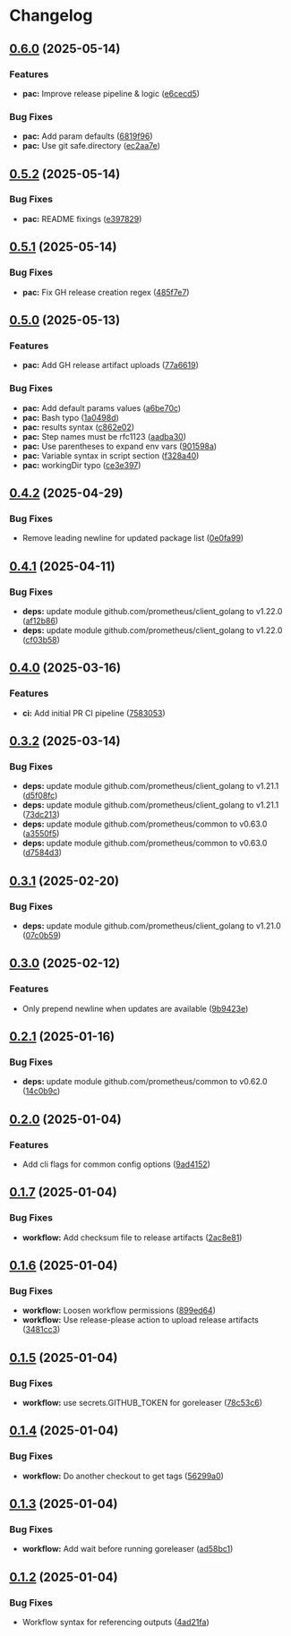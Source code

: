 # Changelog

## [0.6.0](https://github.com/pabrahamsson/rpmostree_exporter/compare/v0.5.2...v0.6.0) (2025-05-14)


### Features

* **pac:** Improve release pipeline & logic ([e6cecd5](https://github.com/pabrahamsson/rpmostree_exporter/commit/e6cecd501178271ca263dbd73f22ab0094852eba))


### Bug Fixes

* **pac:** Add param defaults ([6819f96](https://github.com/pabrahamsson/rpmostree_exporter/commit/6819f96297c08bfbd2330331e3f263512e7a8488))
* **pac:** Use git safe.directory ([ec2aa7e](https://github.com/pabrahamsson/rpmostree_exporter/commit/ec2aa7e69813a9f444fe7ef952589443f80fc5e7))

## [0.5.2](https://github.com/pabrahamsson/rpmostree_exporter/compare/v0.5.1...v0.5.2) (2025-05-14)


### Bug Fixes

* **pac:** README fixings ([e397829](https://github.com/pabrahamsson/rpmostree_exporter/commit/e39782902605eb0d43fb9c156410688c7e08d538))

## [0.5.1](https://github.com/pabrahamsson/rpmostree_exporter/compare/v0.5.0...v0.5.1) (2025-05-14)


### Bug Fixes

* **pac:** Fix GH release creation regex ([485f7e7](https://github.com/pabrahamsson/rpmostree_exporter/commit/485f7e7635e37d57429a57e5ff80ecf940634c91))

## [0.5.0](https://github.com/pabrahamsson/rpmostree_exporter/compare/v0.4.2...v0.5.0) (2025-05-13)


### Features

* **pac:** Add GH release artifact uploads ([77a6619](https://github.com/pabrahamsson/rpmostree_exporter/commit/77a66192fb073a67a788ed92ce21ccc208aa86ce))


### Bug Fixes

* **pac:** Add default params values ([a6be70c](https://github.com/pabrahamsson/rpmostree_exporter/commit/a6be70c85272056f9145686fe18e78c33f923de2))
* **pac:** Bash typo ([1a0498d](https://github.com/pabrahamsson/rpmostree_exporter/commit/1a0498ddf6b9a6640f36e519ae6274d7e7da0641))
* **pac:** results syntax ([c862e02](https://github.com/pabrahamsson/rpmostree_exporter/commit/c862e02fa3ce182f8623b84381fa9624172a798b))
* **pac:** Step names must be rfc1123 ([aadba30](https://github.com/pabrahamsson/rpmostree_exporter/commit/aadba3028f924c4fde67fd092593e918d72bb707))
* **pac:** Use parentheses to expand env vars ([901598a](https://github.com/pabrahamsson/rpmostree_exporter/commit/901598a0895b0afe2f58eb688dcb0023b9b455f5))
* **pac:** Variable syntax in script section ([f328a40](https://github.com/pabrahamsson/rpmostree_exporter/commit/f328a407f1abeb69e7d90066f3d6aac7341d4062))
* **pac:** workingDir typo ([ce3e397](https://github.com/pabrahamsson/rpmostree_exporter/commit/ce3e39780eee9d40074855ec76a773ddb41ae7f7))

## [0.4.2](https://github.com/pabrahamsson/rpmostree_exporter/compare/v0.4.1...v0.4.2) (2025-04-29)


### Bug Fixes

* Remove leading newline for updated package list ([0e0fa99](https://github.com/pabrahamsson/rpmostree_exporter/commit/0e0fa99d7a55a3aa15e13e0ff3db25d90c800d11))

## [0.4.1](https://github.com/pabrahamsson/rpmostree_exporter/compare/v0.4.0...v0.4.1) (2025-04-11)


### Bug Fixes

* **deps:** update module github.com/prometheus/client_golang to v1.22.0 ([af12b86](https://github.com/pabrahamsson/rpmostree_exporter/commit/af12b86f627ac7132cc340e04a798e63db82c569))
* **deps:** update module github.com/prometheus/client_golang to v1.22.0 ([cf03b58](https://github.com/pabrahamsson/rpmostree_exporter/commit/cf03b58b68edfdda4a1ba2cff6fbe2c7781f1404))

## [0.4.0](https://github.com/pabrahamsson/rpmostree_exporter/compare/v0.3.2...v0.4.0) (2025-03-16)


### Features

* **ci:** Add initial PR CI pipeline ([7583053](https://github.com/pabrahamsson/rpmostree_exporter/commit/75830531a25149b8473207ccc6d9d23ef4e86362))

## [0.3.2](https://github.com/pabrahamsson/rpmostree_exporter/compare/v0.3.1...v0.3.2) (2025-03-14)


### Bug Fixes

* **deps:** update module github.com/prometheus/client_golang to v1.21.1 ([d5f08fc](https://github.com/pabrahamsson/rpmostree_exporter/commit/d5f08fc50f2b8c2dbf78aa937a8cad467c671c0e))
* **deps:** update module github.com/prometheus/client_golang to v1.21.1 ([73dc213](https://github.com/pabrahamsson/rpmostree_exporter/commit/73dc213e0167f2e22fcaced39cc8d787a5a1064c))
* **deps:** update module github.com/prometheus/common to v0.63.0 ([a3550f5](https://github.com/pabrahamsson/rpmostree_exporter/commit/a3550f57c03483827c7144bc19727a0ffa1e4cbd))
* **deps:** update module github.com/prometheus/common to v0.63.0 ([d7584d3](https://github.com/pabrahamsson/rpmostree_exporter/commit/d7584d31f0c6466647451f3f3f6a31b559c5acf0))

## [0.3.1](https://github.com/pabrahamsson/rpmostree_exporter/compare/v0.3.0...v0.3.1) (2025-02-20)


### Bug Fixes

* **deps:** update module github.com/prometheus/client_golang to v1.21.0 ([07c0b59](https://github.com/pabrahamsson/rpmostree_exporter/commit/07c0b594a08eabc562b2612bcd76b9a2a97a48fb))

## [0.3.0](https://github.com/pabrahamsson/rpmostree_exporter/compare/v0.2.1...v0.3.0) (2025-02-12)


### Features

* Only prepend newline when updates are available ([9b9423e](https://github.com/pabrahamsson/rpmostree_exporter/commit/9b9423e8daa30ceeef7ec94e2e9da3db94b177a7))

## [0.2.1](https://github.com/pabrahamsson/rpmostree_exporter/compare/v0.2.0...v0.2.1) (2025-01-16)


### Bug Fixes

* **deps:** update module github.com/prometheus/common to v0.62.0 ([14c0b9c](https://github.com/pabrahamsson/rpmostree_exporter/commit/14c0b9c7e7dc852cd6d9477f3da8d1dc4d490837))

## [0.2.0](https://github.com/pabrahamsson/rpmostree_exporter/compare/v0.1.7...v0.2.0) (2025-01-04)


### Features

* Add cli flags for common config options ([9ad4152](https://github.com/pabrahamsson/rpmostree_exporter/commit/9ad4152666f3c7414e989ff161d11eeef2418344))

## [0.1.7](https://github.com/pabrahamsson/rpmostree_exporter/compare/v0.1.6...v0.1.7) (2025-01-04)


### Bug Fixes

* **workflow:** Add checksum file to release artifacts ([2ac8e81](https://github.com/pabrahamsson/rpmostree_exporter/commit/2ac8e81e736978f8e7646c6caf14d7bd56b71b5c))

## [0.1.6](https://github.com/pabrahamsson/rpmostree_exporter/compare/v0.1.5...v0.1.6) (2025-01-04)


### Bug Fixes

* **workflow:** Loosen workflow permissions ([899ed64](https://github.com/pabrahamsson/rpmostree_exporter/commit/899ed64aecc5713031554474817f11313b10b4bb))
* **workflow:** Use release-please action to upload release artifacts ([3481cc3](https://github.com/pabrahamsson/rpmostree_exporter/commit/3481cc31ba1b97c4c8a465ecf70068fa6fbcaa54))

## [0.1.5](https://github.com/pabrahamsson/rpmostree_exporter/compare/v0.1.4...v0.1.5) (2025-01-04)


### Bug Fixes

* **workflow:** use secrets.GITHUB_TOKEN for goreleaser ([78c53c6](https://github.com/pabrahamsson/rpmostree_exporter/commit/78c53c6c555d9230f5310bd10e7c8424df0112db))

## [0.1.4](https://github.com/pabrahamsson/rpmostree_exporter/compare/v0.1.3...v0.1.4) (2025-01-04)


### Bug Fixes

* **workflow:** Do another checkout to get tags ([56299a0](https://github.com/pabrahamsson/rpmostree_exporter/commit/56299a0996da6d1d4828145fe85bdbc13e38b3ae))

## [0.1.3](https://github.com/pabrahamsson/rpmostree_exporter/compare/v0.1.2...v0.1.3) (2025-01-04)


### Bug Fixes

* **workflow:** Add wait before running goreleaser ([ad58bc1](https://github.com/pabrahamsson/rpmostree_exporter/commit/ad58bc15653452ffaca71529da94997c3f2856ba))

## [0.1.2](https://github.com/pabrahamsson/rpmostree_exporter/compare/v0.1.1...v0.1.2) (2025-01-04)


### Bug Fixes

* Workflow syntax for referencing outputs ([4ad21fa](https://github.com/pabrahamsson/rpmostree_exporter/commit/4ad21fa4498e7cb2c6cbec1ecf3b8654f73735a1))
